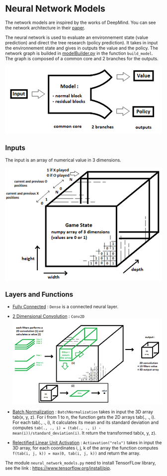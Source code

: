# Neural Network Models
The network models are inspired by the works of DeepMind. You can see the network architecture in their [paper](https://medium.com/applied-data-science/alphago-zero-explained-in-one-diagram-365f5abf67e0).

The neural network is used to evaluate an environnement state (value prediction) and direct the tree research (policy prediction). It takes in input the environnement state and gives in outputs the value and the policy. The network graph is builded in [modelBuilder.py](https://github.com/JonathanVengadasalam/AlphaZero-Artificial-Intelligence/blob/master/neural_network_models/modelBuilder.py) in the function `build_model`. The graph is composed of a common core and 2 branches for the outputs.

![model](https://github.com/JonathanVengadasalam/AlphaZero-Artificial-Intelligence/blob/master/images/model.png)

## Inputs
The input is an array of numerical value in 3 dimensions.

![game state](https://github.com/JonathanVengadasalam/AlphaZero-Artificial-Intelligence/blob/master/images/game%20state%20architecture.png)

## Layers and Functions
 - [Fully Connected](https://en.wikipedia.org/wiki/Artificial_neural_network) : `Dense` is a connected neural layer.

 - [2 Dimensional Convolution](https://en.wikipedia.org/wiki/Convolutional_neural_network) : `Conv2D`
![2D convolution](https://github.com/JonathanVengadasalam/AlphaZero-Artificial-Intelligence/blob/master/images/2DConvolution.png)

 - [Batch Normalization](https://en.wikipedia.org/wiki/Batch_normalization) : `BatchNormalization` takes in input the 3D array tab(x, y, z). For i from 1 to n, the function gets the 2D arrays tab(., ., i). For each tab(., ., i), it calculates its mean and its standard deviation  and computes `tab(., ., i) = (tab(., ., i) - mean(i))/standard_deviation(i)`. It return the transformed tab(x, y, z).

 - [Relectified Linear Unit Activation](https://en.wikipedia.org/wiki/Rectifier_(neural_networks)) : `Actiavation("relu")` takes in input the 3D array, for each coordinates i, j, k of the array the function computes `f(tab(i, j, k)) = max(0, tab(i, j, k))` and return the array.

The module `neural_network_models.py` need to install TensorFLow library, see the link : https://www.tensorflow.org/install/pip.
